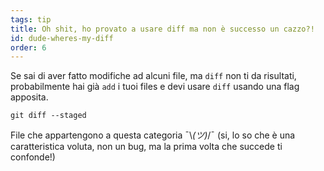 ```yaml
---
tags: tip
title: Oh shit, ho provato a usare diff ma non è successo un cazzo?!
id: dude-wheres-my-diff
order: 6
---
```


Se sai di aver fatto modifiche ad alcuni file, ma `diff` non ti da risultati, probabilmente hai già `add` i tuoi files e devi usare `diff` usando una flag apposita.

```git
git diff --staged
```

File che appartengono a questa categoria &macr;\\_(ツ)_/&macr; (si, lo so che è una caratteristica voluta, non un bug, ma la prima volta che succede ti confonde!)
